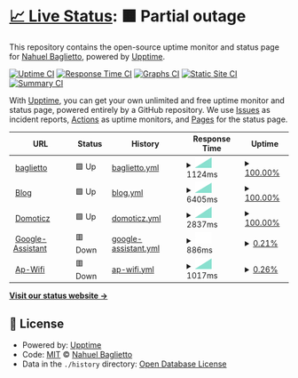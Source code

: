 # [📈 Live Status](https://nbaglietto.github.io/upptime): <!--live status--> **🟧 Partial outage**

This repository contains the open-source uptime monitor and status page for [Nahuel Baglietto](www.baglietto.ar), powered by [Upptime](https://github.com/upptime/upptime).

[![Uptime CI](https://github.com/nbaglietto/upptime/workflows/Uptime%20CI/badge.svg)](https://github.com/nbaglietto/upptime/actions?query=workflow%3A%22Uptime+CI%22)
[![Response Time CI](https://github.com/nbaglietto/upptime/workflows/Response%20Time%20CI/badge.svg)](https://github.com/nbaglietto/upptime/actions?query=workflow%3A%22Response+Time+CI%22)
[![Graphs CI](https://github.com/nbaglietto/upptime/workflows/Graphs%20CI/badge.svg)](https://github.com/nbaglietto/upptime/actions?query=workflow%3A%22Graphs+CI%22)
[![Static Site CI](https://github.com/nbaglietto/upptime/workflows/Static%20Site%20CI/badge.svg)](https://github.com/nbaglietto/upptime/actions?query=workflow%3A%22Static+Site+CI%22)
[![Summary CI](https://github.com/nbaglietto/upptime/workflows/Summary%20CI/badge.svg)](https://github.com/nbaglietto/upptime/actions?query=workflow%3A%22Summary+CI%22)

With [Upptime](https://upptime.js.org), you can get your own unlimited and free uptime monitor and status page, powered entirely by a GitHub repository. We use [Issues](https://github.com/nbaglietto/upptime/issues) as incident reports, [Actions](https://github.com/nbaglietto/upptime/actions) as uptime monitors, and [Pages](https://nbaglietto.github.io/upptime) for the status page.

<!--start: status pages-->
<!-- This summary is generated by Upptime (https://github.com/upptime/upptime) -->
<!-- Do not edit this manually, your changes will be overwritten -->
<!-- prettier-ignore -->
| URL | Status | History | Response Time | Uptime |
| --- | ------ | ------- | ------------- | ------ |
| <img alt="" src="https://favicons.githubusercontent.com/www.baglietto.ar" height="13"> [baglietto](https://www.baglietto.ar) | 🟩 Up | [baglietto.yml](https://github.com/nbaglietto/upptime/commits/HEAD/history/baglietto.yml) | <details><summary><img alt="Response time graph" src="./graphs/baglietto/response-time-week.png" height="20"> 1124ms</summary><br><a href="https://nbaglietto.github.io/upptime/history/baglietto"><img alt="Response time 1124" src="https://img.shields.io/endpoint?url=https%3A%2F%2Fraw.githubusercontent.com%2Fnbaglietto%2Fupptime%2FHEAD%2Fapi%2Fbaglietto%2Fresponse-time.json"></a><br><a href="https://nbaglietto.github.io/upptime/history/baglietto"><img alt="24-hour response time 1124" src="https://img.shields.io/endpoint?url=https%3A%2F%2Fraw.githubusercontent.com%2Fnbaglietto%2Fupptime%2FHEAD%2Fapi%2Fbaglietto%2Fresponse-time-day.json"></a><br><a href="https://nbaglietto.github.io/upptime/history/baglietto"><img alt="7-day response time 1124" src="https://img.shields.io/endpoint?url=https%3A%2F%2Fraw.githubusercontent.com%2Fnbaglietto%2Fupptime%2FHEAD%2Fapi%2Fbaglietto%2Fresponse-time-week.json"></a><br><a href="https://nbaglietto.github.io/upptime/history/baglietto"><img alt="30-day response time 1124" src="https://img.shields.io/endpoint?url=https%3A%2F%2Fraw.githubusercontent.com%2Fnbaglietto%2Fupptime%2FHEAD%2Fapi%2Fbaglietto%2Fresponse-time-month.json"></a><br><a href="https://nbaglietto.github.io/upptime/history/baglietto"><img alt="1-year response time 1124" src="https://img.shields.io/endpoint?url=https%3A%2F%2Fraw.githubusercontent.com%2Fnbaglietto%2Fupptime%2FHEAD%2Fapi%2Fbaglietto%2Fresponse-time-year.json"></a></details> | <details><summary><a href="https://nbaglietto.github.io/upptime/history/baglietto">100.00%</a></summary><a href="https://nbaglietto.github.io/upptime/history/baglietto"><img alt="All-time uptime 100.00%" src="https://img.shields.io/endpoint?url=https%3A%2F%2Fraw.githubusercontent.com%2Fnbaglietto%2Fupptime%2FHEAD%2Fapi%2Fbaglietto%2Fuptime.json"></a><br><a href="https://nbaglietto.github.io/upptime/history/baglietto"><img alt="24-hour uptime 100.00%" src="https://img.shields.io/endpoint?url=https%3A%2F%2Fraw.githubusercontent.com%2Fnbaglietto%2Fupptime%2FHEAD%2Fapi%2Fbaglietto%2Fuptime-day.json"></a><br><a href="https://nbaglietto.github.io/upptime/history/baglietto"><img alt="7-day uptime 100.00%" src="https://img.shields.io/endpoint?url=https%3A%2F%2Fraw.githubusercontent.com%2Fnbaglietto%2Fupptime%2FHEAD%2Fapi%2Fbaglietto%2Fuptime-week.json"></a><br><a href="https://nbaglietto.github.io/upptime/history/baglietto"><img alt="30-day uptime 100.00%" src="https://img.shields.io/endpoint?url=https%3A%2F%2Fraw.githubusercontent.com%2Fnbaglietto%2Fupptime%2FHEAD%2Fapi%2Fbaglietto%2Fuptime-month.json"></a><br><a href="https://nbaglietto.github.io/upptime/history/baglietto"><img alt="1-year uptime 100.00%" src="https://img.shields.io/endpoint?url=https%3A%2F%2Fraw.githubusercontent.com%2Fnbaglietto%2Fupptime%2FHEAD%2Fapi%2Fbaglietto%2Fuptime-year.json"></a></details>
| <img alt="" src="https://favicons.githubusercontent.com/blog.baglietto.ar" height="13"> [Blog](https://blog.baglietto.ar) | 🟩 Up | [blog.yml](https://github.com/nbaglietto/upptime/commits/HEAD/history/blog.yml) | <details><summary><img alt="Response time graph" src="./graphs/blog/response-time-week.png" height="20"> 6405ms</summary><br><a href="https://nbaglietto.github.io/upptime/history/blog"><img alt="Response time 6405" src="https://img.shields.io/endpoint?url=https%3A%2F%2Fraw.githubusercontent.com%2Fnbaglietto%2Fupptime%2FHEAD%2Fapi%2Fblog%2Fresponse-time.json"></a><br><a href="https://nbaglietto.github.io/upptime/history/blog"><img alt="24-hour response time 6405" src="https://img.shields.io/endpoint?url=https%3A%2F%2Fraw.githubusercontent.com%2Fnbaglietto%2Fupptime%2FHEAD%2Fapi%2Fblog%2Fresponse-time-day.json"></a><br><a href="https://nbaglietto.github.io/upptime/history/blog"><img alt="7-day response time 6405" src="https://img.shields.io/endpoint?url=https%3A%2F%2Fraw.githubusercontent.com%2Fnbaglietto%2Fupptime%2FHEAD%2Fapi%2Fblog%2Fresponse-time-week.json"></a><br><a href="https://nbaglietto.github.io/upptime/history/blog"><img alt="30-day response time 6405" src="https://img.shields.io/endpoint?url=https%3A%2F%2Fraw.githubusercontent.com%2Fnbaglietto%2Fupptime%2FHEAD%2Fapi%2Fblog%2Fresponse-time-month.json"></a><br><a href="https://nbaglietto.github.io/upptime/history/blog"><img alt="1-year response time 6405" src="https://img.shields.io/endpoint?url=https%3A%2F%2Fraw.githubusercontent.com%2Fnbaglietto%2Fupptime%2FHEAD%2Fapi%2Fblog%2Fresponse-time-year.json"></a></details> | <details><summary><a href="https://nbaglietto.github.io/upptime/history/blog">100.00%</a></summary><a href="https://nbaglietto.github.io/upptime/history/blog"><img alt="All-time uptime 100.00%" src="https://img.shields.io/endpoint?url=https%3A%2F%2Fraw.githubusercontent.com%2Fnbaglietto%2Fupptime%2FHEAD%2Fapi%2Fblog%2Fuptime.json"></a><br><a href="https://nbaglietto.github.io/upptime/history/blog"><img alt="24-hour uptime 100.00%" src="https://img.shields.io/endpoint?url=https%3A%2F%2Fraw.githubusercontent.com%2Fnbaglietto%2Fupptime%2FHEAD%2Fapi%2Fblog%2Fuptime-day.json"></a><br><a href="https://nbaglietto.github.io/upptime/history/blog"><img alt="7-day uptime 100.00%" src="https://img.shields.io/endpoint?url=https%3A%2F%2Fraw.githubusercontent.com%2Fnbaglietto%2Fupptime%2FHEAD%2Fapi%2Fblog%2Fuptime-week.json"></a><br><a href="https://nbaglietto.github.io/upptime/history/blog"><img alt="30-day uptime 100.00%" src="https://img.shields.io/endpoint?url=https%3A%2F%2Fraw.githubusercontent.com%2Fnbaglietto%2Fupptime%2FHEAD%2Fapi%2Fblog%2Fuptime-month.json"></a><br><a href="https://nbaglietto.github.io/upptime/history/blog"><img alt="1-year uptime 100.00%" src="https://img.shields.io/endpoint?url=https%3A%2F%2Fraw.githubusercontent.com%2Fnbaglietto%2Fupptime%2FHEAD%2Fapi%2Fblog%2Fuptime-year.json"></a></details>
| <img alt="" src="https://favicons.githubusercontent.com/domoticz.baglietto.ar" height="13"> [Domoticz](https://domoticz.baglietto.ar) | 🟩 Up | [domoticz.yml](https://github.com/nbaglietto/upptime/commits/HEAD/history/domoticz.yml) | <details><summary><img alt="Response time graph" src="./graphs/domoticz/response-time-week.png" height="20"> 2837ms</summary><br><a href="https://nbaglietto.github.io/upptime/history/domoticz"><img alt="Response time 2837" src="https://img.shields.io/endpoint?url=https%3A%2F%2Fraw.githubusercontent.com%2Fnbaglietto%2Fupptime%2FHEAD%2Fapi%2Fdomoticz%2Fresponse-time.json"></a><br><a href="https://nbaglietto.github.io/upptime/history/domoticz"><img alt="24-hour response time 2837" src="https://img.shields.io/endpoint?url=https%3A%2F%2Fraw.githubusercontent.com%2Fnbaglietto%2Fupptime%2FHEAD%2Fapi%2Fdomoticz%2Fresponse-time-day.json"></a><br><a href="https://nbaglietto.github.io/upptime/history/domoticz"><img alt="7-day response time 2837" src="https://img.shields.io/endpoint?url=https%3A%2F%2Fraw.githubusercontent.com%2Fnbaglietto%2Fupptime%2FHEAD%2Fapi%2Fdomoticz%2Fresponse-time-week.json"></a><br><a href="https://nbaglietto.github.io/upptime/history/domoticz"><img alt="30-day response time 2837" src="https://img.shields.io/endpoint?url=https%3A%2F%2Fraw.githubusercontent.com%2Fnbaglietto%2Fupptime%2FHEAD%2Fapi%2Fdomoticz%2Fresponse-time-month.json"></a><br><a href="https://nbaglietto.github.io/upptime/history/domoticz"><img alt="1-year response time 2837" src="https://img.shields.io/endpoint?url=https%3A%2F%2Fraw.githubusercontent.com%2Fnbaglietto%2Fupptime%2FHEAD%2Fapi%2Fdomoticz%2Fresponse-time-year.json"></a></details> | <details><summary><a href="https://nbaglietto.github.io/upptime/history/domoticz">100.00%</a></summary><a href="https://nbaglietto.github.io/upptime/history/domoticz"><img alt="All-time uptime 100.00%" src="https://img.shields.io/endpoint?url=https%3A%2F%2Fraw.githubusercontent.com%2Fnbaglietto%2Fupptime%2FHEAD%2Fapi%2Fdomoticz%2Fuptime.json"></a><br><a href="https://nbaglietto.github.io/upptime/history/domoticz"><img alt="24-hour uptime 100.00%" src="https://img.shields.io/endpoint?url=https%3A%2F%2Fraw.githubusercontent.com%2Fnbaglietto%2Fupptime%2FHEAD%2Fapi%2Fdomoticz%2Fuptime-day.json"></a><br><a href="https://nbaglietto.github.io/upptime/history/domoticz"><img alt="7-day uptime 100.00%" src="https://img.shields.io/endpoint?url=https%3A%2F%2Fraw.githubusercontent.com%2Fnbaglietto%2Fupptime%2FHEAD%2Fapi%2Fdomoticz%2Fuptime-week.json"></a><br><a href="https://nbaglietto.github.io/upptime/history/domoticz"><img alt="30-day uptime 100.00%" src="https://img.shields.io/endpoint?url=https%3A%2F%2Fraw.githubusercontent.com%2Fnbaglietto%2Fupptime%2FHEAD%2Fapi%2Fdomoticz%2Fuptime-month.json"></a><br><a href="https://nbaglietto.github.io/upptime/history/domoticz"><img alt="1-year uptime 100.00%" src="https://img.shields.io/endpoint?url=https%3A%2F%2Fraw.githubusercontent.com%2Fnbaglietto%2Fupptime%2FHEAD%2Fapi%2Fdomoticz%2Fuptime-year.json"></a></details>
| <img alt="" src="https://favicons.githubusercontent.com/asistente.baglietto.ar" height="13"> [Google-Assistant](https://asistente.baglietto.ar) | 🟥 Down | [google-assistant.yml](https://github.com/nbaglietto/upptime/commits/HEAD/history/google-assistant.yml) | <details><summary><img alt="Response time graph" src="./graphs/google-assistant/response-time-week.png" height="20"> 886ms</summary><br><a href="https://nbaglietto.github.io/upptime/history/google-assistant"><img alt="Response time 886" src="https://img.shields.io/endpoint?url=https%3A%2F%2Fraw.githubusercontent.com%2Fnbaglietto%2Fupptime%2FHEAD%2Fapi%2Fgoogle-assistant%2Fresponse-time.json"></a><br><a href="https://nbaglietto.github.io/upptime/history/google-assistant"><img alt="24-hour response time 886" src="https://img.shields.io/endpoint?url=https%3A%2F%2Fraw.githubusercontent.com%2Fnbaglietto%2Fupptime%2FHEAD%2Fapi%2Fgoogle-assistant%2Fresponse-time-day.json"></a><br><a href="https://nbaglietto.github.io/upptime/history/google-assistant"><img alt="7-day response time 886" src="https://img.shields.io/endpoint?url=https%3A%2F%2Fraw.githubusercontent.com%2Fnbaglietto%2Fupptime%2FHEAD%2Fapi%2Fgoogle-assistant%2Fresponse-time-week.json"></a><br><a href="https://nbaglietto.github.io/upptime/history/google-assistant"><img alt="30-day response time 886" src="https://img.shields.io/endpoint?url=https%3A%2F%2Fraw.githubusercontent.com%2Fnbaglietto%2Fupptime%2FHEAD%2Fapi%2Fgoogle-assistant%2Fresponse-time-month.json"></a><br><a href="https://nbaglietto.github.io/upptime/history/google-assistant"><img alt="1-year response time 886" src="https://img.shields.io/endpoint?url=https%3A%2F%2Fraw.githubusercontent.com%2Fnbaglietto%2Fupptime%2FHEAD%2Fapi%2Fgoogle-assistant%2Fresponse-time-year.json"></a></details> | <details><summary><a href="https://nbaglietto.github.io/upptime/history/google-assistant">0.21%</a></summary><a href="https://nbaglietto.github.io/upptime/history/google-assistant"><img alt="All-time uptime 0.21%" src="https://img.shields.io/endpoint?url=https%3A%2F%2Fraw.githubusercontent.com%2Fnbaglietto%2Fupptime%2FHEAD%2Fapi%2Fgoogle-assistant%2Fuptime.json"></a><br><a href="https://nbaglietto.github.io/upptime/history/google-assistant"><img alt="24-hour uptime 0.21%" src="https://img.shields.io/endpoint?url=https%3A%2F%2Fraw.githubusercontent.com%2Fnbaglietto%2Fupptime%2FHEAD%2Fapi%2Fgoogle-assistant%2Fuptime-day.json"></a><br><a href="https://nbaglietto.github.io/upptime/history/google-assistant"><img alt="7-day uptime 0.21%" src="https://img.shields.io/endpoint?url=https%3A%2F%2Fraw.githubusercontent.com%2Fnbaglietto%2Fupptime%2FHEAD%2Fapi%2Fgoogle-assistant%2Fuptime-week.json"></a><br><a href="https://nbaglietto.github.io/upptime/history/google-assistant"><img alt="30-day uptime 0.21%" src="https://img.shields.io/endpoint?url=https%3A%2F%2Fraw.githubusercontent.com%2Fnbaglietto%2Fupptime%2FHEAD%2Fapi%2Fgoogle-assistant%2Fuptime-month.json"></a><br><a href="https://nbaglietto.github.io/upptime/history/google-assistant"><img alt="1-year uptime 0.21%" src="https://img.shields.io/endpoint?url=https%3A%2F%2Fraw.githubusercontent.com%2Fnbaglietto%2Fupptime%2FHEAD%2Fapi%2Fgoogle-assistant%2Fuptime-year.json"></a></details>
| <img alt="" src="https://favicons.githubusercontent.com/raspap.baglietto.ar" height="13"> [Ap-Wifi](https://raspap.baglietto.ar) | 🟥 Down | [ap-wifi.yml](https://github.com/nbaglietto/upptime/commits/HEAD/history/ap-wifi.yml) | <details><summary><img alt="Response time graph" src="./graphs/ap-wifi/response-time-week.png" height="20"> 1017ms</summary><br><a href="https://nbaglietto.github.io/upptime/history/ap-wifi"><img alt="Response time 1017" src="https://img.shields.io/endpoint?url=https%3A%2F%2Fraw.githubusercontent.com%2Fnbaglietto%2Fupptime%2FHEAD%2Fapi%2Fap-wifi%2Fresponse-time.json"></a><br><a href="https://nbaglietto.github.io/upptime/history/ap-wifi"><img alt="24-hour response time 1017" src="https://img.shields.io/endpoint?url=https%3A%2F%2Fraw.githubusercontent.com%2Fnbaglietto%2Fupptime%2FHEAD%2Fapi%2Fap-wifi%2Fresponse-time-day.json"></a><br><a href="https://nbaglietto.github.io/upptime/history/ap-wifi"><img alt="7-day response time 1017" src="https://img.shields.io/endpoint?url=https%3A%2F%2Fraw.githubusercontent.com%2Fnbaglietto%2Fupptime%2FHEAD%2Fapi%2Fap-wifi%2Fresponse-time-week.json"></a><br><a href="https://nbaglietto.github.io/upptime/history/ap-wifi"><img alt="30-day response time 1017" src="https://img.shields.io/endpoint?url=https%3A%2F%2Fraw.githubusercontent.com%2Fnbaglietto%2Fupptime%2FHEAD%2Fapi%2Fap-wifi%2Fresponse-time-month.json"></a><br><a href="https://nbaglietto.github.io/upptime/history/ap-wifi"><img alt="1-year response time 1017" src="https://img.shields.io/endpoint?url=https%3A%2F%2Fraw.githubusercontent.com%2Fnbaglietto%2Fupptime%2FHEAD%2Fapi%2Fap-wifi%2Fresponse-time-year.json"></a></details> | <details><summary><a href="https://nbaglietto.github.io/upptime/history/ap-wifi">0.26%</a></summary><a href="https://nbaglietto.github.io/upptime/history/ap-wifi"><img alt="All-time uptime 0.26%" src="https://img.shields.io/endpoint?url=https%3A%2F%2Fraw.githubusercontent.com%2Fnbaglietto%2Fupptime%2FHEAD%2Fapi%2Fap-wifi%2Fuptime.json"></a><br><a href="https://nbaglietto.github.io/upptime/history/ap-wifi"><img alt="24-hour uptime 0.26%" src="https://img.shields.io/endpoint?url=https%3A%2F%2Fraw.githubusercontent.com%2Fnbaglietto%2Fupptime%2FHEAD%2Fapi%2Fap-wifi%2Fuptime-day.json"></a><br><a href="https://nbaglietto.github.io/upptime/history/ap-wifi"><img alt="7-day uptime 0.26%" src="https://img.shields.io/endpoint?url=https%3A%2F%2Fraw.githubusercontent.com%2Fnbaglietto%2Fupptime%2FHEAD%2Fapi%2Fap-wifi%2Fuptime-week.json"></a><br><a href="https://nbaglietto.github.io/upptime/history/ap-wifi"><img alt="30-day uptime 0.26%" src="https://img.shields.io/endpoint?url=https%3A%2F%2Fraw.githubusercontent.com%2Fnbaglietto%2Fupptime%2FHEAD%2Fapi%2Fap-wifi%2Fuptime-month.json"></a><br><a href="https://nbaglietto.github.io/upptime/history/ap-wifi"><img alt="1-year uptime 0.26%" src="https://img.shields.io/endpoint?url=https%3A%2F%2Fraw.githubusercontent.com%2Fnbaglietto%2Fupptime%2FHEAD%2Fapi%2Fap-wifi%2Fuptime-year.json"></a></details>

<!--end: status pages-->

[**Visit our status website →**](https://nbaglietto.github.io/upptime)

## 📄 License

- Powered by: [Upptime](https://github.com/upptime/upptime)
- Code: [MIT](./LICENSE) © [Nahuel Baglietto](www.baglietto.ar)
- Data in the `./history` directory: [Open Database License](https://opendatacommons.org/licenses/odbl/1-0/)
